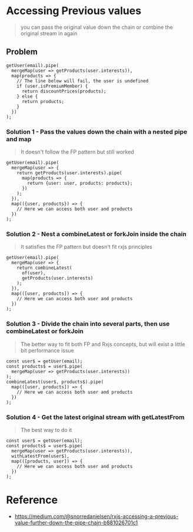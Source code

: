 # Accessing Previous values
> you can pass the original value down the chain or combine the original stream in again

## Problem
```
getUser(email).pipe(
  mergeMap(user => getProducts(user.interests)),
  map(products => {
    // The line below will fail, the user is undefined
    if (user.isPremiumMember) {
      return discountPrices(products);
    } else {
      return products;
    }
  })
);
``` 
### Solution 1 - Pass the values down the chain with a nested pipe and map
> It doesn't follow the FP pattern but still worked
```
getUser(email).pipe(
  mergeMap(user => {
    return getProducts(user.interests).pipe(
      map(products => {
        return {user: user, products: products};
      })
    );
  }),
  map(({user, products}) => {
    // Here we can access both user and products
  })
);
```
### Solution 2 - Nest a combineLatest or forkJoin inside the chain
> It satisfies the FP pattern but doesn't fit rxjs principles
```
getUser(email).pipe(
  mergeMap(user => {
    return combineLatest(
      of(user),
      getProducts(user.interests)
    );
  }),
  map(([user, products]) => {
    // Here we can access both user and products
  })
);
```
### Solution 3 - Divide the chain into several parts, then use combineLatest or forkJoin
> The better way to fit both FP and Rxjs concepts, but will exist a little bit performance issue
```
const user$ = getUser(email);
const products$ = user$.pipe(
  mergeMap(user => getProducts(user.interests))
);
combineLatest(user$, products$).pipe(
  map(([user, products]) => {
    // Here we can access both user and products
  })
); 
```
### Solution 4 - Get the latest original stream with getLatestFrom
> The best way to do it
```
const user$ = getUser(email);
const products$ = user$.pipe(
  mergeMap(user => getProducts(user.interests)),
  withLatestFrom(user$),
  map(([products, user]) => {
    // Here we can access both user and products
  })
);
```


# Reference
- https://medium.com/@snorredanielsen/rxjs-accessing-a-previous-value-further-down-the-pipe-chain-b881026701c1
